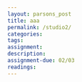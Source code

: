 ```yaml
---  
layout: parsons_post  
title: aaa
permalink: /studio2/  
categories:   
tags:  
assignment: 
description: 
assignment-due: 02/03
readings: 
---  
```

